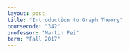 ```yaml
---
layout: post
title: "Introduction to Graph Theory"
coursecode: "342"
professor: "Martin Pei"
term: "Fall 2017"
---
```


